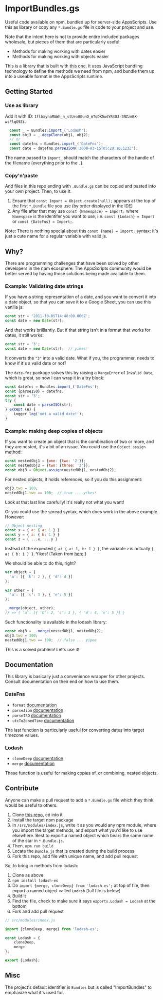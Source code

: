 # ImportBundles.gs

Useful code available on npm, bundled up for server-side AppsScripts. Use this as library or copy any `*.Bundle.gs` file in code to your project and use.

Note that the intent here is not to provide entire included packages wholesale, but pieces of them that are particularly useful:

- Methods for making working with dates easier
- Methods for making working with objects easier

This is a library that is built with [this one](https://github.com/classroomtechtools/appsscriptsModules). It uses JavaScript bundling technology to define the methods we need from npm, and bundle them up into a useable format in the AppsScripts runtime.

## Getting Started

### Use as library

Add it with ID: `1flbxyhaMAWh_n_stUeo0GunO_mToDK5wdYR4OJ-3NZzmBX-wsFlqG9Zi`.

```js
  const _ = Bundles.import_('Lodash');
  const obj3 = _.deepClone(obj1, obj2);
  // or
  const datefns = Bundles.import_('DateFns');
  const date = datefns.parseJSON('2000-03-15T05:20:10.123Z');
```

The name passed to `import_` should match the characters of the handle of the filename (everything prior to the `.`).

### Copy'n'paste

And files in this repo ending with `.Bundle.gs` can be copied and pasted into your own project. Then, to use it:

1. Ensure that `const Import = Object.create(null);` appears at the top of the first `*.Bundle` file you use (by order displayed in the IDE)
2. Any file after that may use `const {Namespace} = Import;` where `Namespace` is the identifer you want to use, i.e. `const {Lodash} = Import` or `const {DateFns} = Import;`.

Note: There is nothing special about this `const {name} = Import;` syntax; it's just a cute name for a regular variable with valid js.

## Why?

There are programming challenges that have been solved by other developers in the npm ecosphere. The AppsScripts community would be better served by having those solutions being made available to them.

### Example: Validating date strings

If you have a string representation of a date, and you want to convert it into a date object, so that you can save it to a Google Sheet, you can use this vanilla js:

```js
const str = '2011-10-05T14:48:00.000Z';
const date = new Date(str);
```

And that works brilliantly. But if that string isn't in a format that works for dates, it still works:

```js
const str = '3';
const date = new Date(str);  // yikes!
```

It converts the `"3"` into a valid date. What if you, the programmer, needs to know if it's a valid date or not?

The `date-fns` package solves this by raising a `RangeError` of `Invalid Date`, which is great, so now I can wrap it in a try block:

```js
const datefns = Bundles.import_('DateFns');
const {parseISO} = datefns;
const str = '3';
try {
    const date = parseISO(str);
} except (e) {
    Logger.log('not a valid date!');
}
```

### Example: making deep copies of objects

If you want to create an object that is the combination of two or more, and they are nested, it's a bit of an issue. You could use the `Object.assign` method:

```js
const nestedObj1 = {one: {two: '2'}};
const nestedObj2 = {two: {three: '3'}};
const obj3 = Object.assign(nestedObj1, nestedObj2);
```

For nested objects, it holds references, so if you do this assignment:

```js
obj3.two = 100;
nestedObj1.two == 100;  // true ... yikes!
```

Look at that last line carefully! It's really not what you want!

Or you could use the spread syntax, which does work in the above example. However:

```js
// Object nesting
const x = { a: { a: 1 } }
const y = { a: { b: 1 } }
const z = { ...x, ...y } 
```

Instead of the expected `{ a: { a: 1, b: 1 } }`, the variable `z` is actually `{ a: { b: 1 } }`. Yikes! (Taken from [here](https://stackoverflow.com/questions/27936772/how-to-deep-merge-instead-of-shallow-merge).)

We should be able to do this, right?

```js
var object = {
  'a': [{ 'b': 2 }, { 'd': 4 }]
};
 
var other = {
  'a': [{ 'c': 3 }, { 'e': 5 }]
};

_.merge(object, other);
// => { 'a': [{ 'b': 2, 'c': 3 }, { 'd': 4, 'e': 5 }] }
```

Such functionality is available in the lodash library:

```js
const obj3 = _.merge(nestedObj1, nestedObj2);
obj3.two = 100;
nestedObj1.two == 100;  // false ... yipee
```

This is a solved problem! Let's use it!

## Documentation

This library is basically just a convenience wrapper for other projects. Consult documentation on their end on how to use them.

### DateFns

- `format` [documentation](https://date-fns.org/v2.21.1/docs/format)
- `parseJson` [documentation](https://date-fns.org/v2.21.1/docs/parseJSON)
- `parseISO` [documentation](https://date-fns.org/v2.21.1/docs/parseISO)
- `utcToZonedTime` [documentation](https://github.com/marnusw/date-fns-tz#utctozonedtime)

The last function is particularly useful for converting dates into target timezone values.

### Lodash

- `cloneDeep` [documentation](https://lodash.com/docs/4.17.15#cloneDeep)
- `merge` [documentation](https://lodash.com/docs/4.17.15#merge)

These function is useful for making copies of, or combining, nested objects.

## Contribute

Anyone can make a pull request to add a `*.Bundle.gs` file which they think would be useful to others.

1. Clone [this repo](https://github.com/classroomtechtools/appsscriptsModules), cd into it
2. Install the target npm package
3. In `/src/modules/index.js`, write it as you would any npm module, where you import the target methods, and export what you'd like to use elsewhere. Best to export a named object which bears the same name of the star in `*.Bundle.js`.
4. Then, `npm run build`
5. Locate the `Bundle.js` that is created during the build process
6. Fork this repo, add file with unique name, and add pull request

So, to bring in methods from lodash:

1. Clone as above
2. `npm install lodash-es`
3. Do `import {merge, cloneDeep} from 'lodash-es';` at top of file, then export a named object called `Lodash` (full file is below)
4. Build it
5. Find the file, check to make sure it says `exports.Lodash = Lodash` at the bottom
6. Fork and add pull request

```js
// src/modules/index.js

import {cloneDeep, merge} from 'lodash-es';

const Lodash = {
    cloneDeep,
    merge
};

export {Lodash};
```


## Misc

The project's default identifier is `Bundles` but is called "ImportBundles" to emphasize what it's used for.
